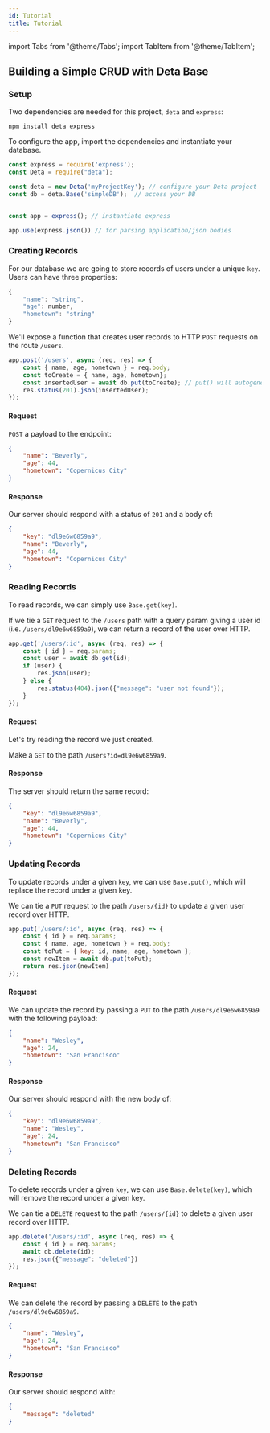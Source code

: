 ```yaml
---
id: Tutorial
title: Tutorial
---
```

import Tabs from '@theme/Tabs';
import TabItem from '@theme/TabItem';


## Building a Simple CRUD with Deta Base


### Setup

Two dependencies are needed for this project, `deta` and `express`:

```shell
npm install deta express
```


To configure the app, import the dependencies and instantiate your database.

```js
const express = require('express');
const Deta = require("deta");

const deta = new Deta('myProjectKey'); // configure your Deta project
const db = deta.Base('simpleDB');  // access your DB


const app = express(); // instantiate express

app.use(express.json()) // for parsing application/json bodies
```


### Creating Records

For our database we are going to store records of users under a unique `key`. Users can have three properties:

```js
{
    "name": "string",
    "age": number,
    "hometown": "string"
}

```


We'll expose a function that creates user records to HTTP `POST` requests on the route `/users`.

```js
app.post('/users', async (req, res) => {
    const { name, age, hometown } = req.body;
    const toCreate = { name, age, hometown};
    const insertedUser = await db.put(toCreate); // put() will autogenerate a key for us
    res.status(201).json(insertedUser);
});
```

#### Request

`POST` a payload to the endpoint:

```json
{
    "name": "Beverly",
    "age": 44,
    "hometown": "Copernicus City"
}
```

#### Response

Our server should respond with a status of `201` and a body of:

```json
{
    "key": "dl9e6w6859a9",
    "name": "Beverly",
    "age": 44,
    "hometown": "Copernicus City"
}
```

### Reading Records

To read records, we can simply use `Base.get(key)`. 

If we tie a `GET` request to the `/users` path with a query param giving a user id (i.e. `/users/dl9e6w6859a9`), we can return a record of the user over HTTP.

```js
app.get('/users/:id', async (req, res) => {
    const { id } = req.params;
    const user = await db.get(id);
    if (user) {
        res.json(user);
    } else {
        res.status(404).json({"message": "user not found"});
    }
});
```

#### Request

Let's try reading the record we just created.

Make a `GET` to the path `/users?id=dl9e6w6859a9`.

#### Response

The server should return the same record:

```json
{
    "key": "dl9e6w6859a9",
    "name": "Beverly",
    "age": 44,
    "hometown": "Copernicus City"
}
```

### Updating Records

To update records under a given `key`, we can use `Base.put()`, which will replace the record under a given key.

We can tie a `PUT` request to the path `/users/{id}` to update a given user record over HTTP.

```js
app.put('/users/:id', async (req, res) => {
    const { id } = req.params;
    const { name, age, hometown } = req.body;
    const toPut = { key: id, name, age, hometown };
    const newItem = await db.put(toPut);
    return res.json(newItem)
});
```

#### Request

We can update the record by passing a `PUT` to the path `/users/dl9e6w6859a9` with the following payload:

```json
{
    "name": "Wesley",
    "age": 24,
    "hometown": "San Francisco"
}
```

#### Response

Our server should respond with the new body of:

```json
{
    "key": "dl9e6w6859a9",
    "name": "Wesley",
    "age": 24,
    "hometown": "San Francisco"
}
```


### Deleting Records

To delete records under a given `key`, we can use `Base.delete(key)`, which will remove the record under a given key.

We can tie a `DELETE` request to the path `/users/{id}` to delete a given user record over HTTP.

```js
app.delete('/users/:id', async (req, res) => {
    const { id } = req.params;
    await db.delete(id);
    res.json({"message": "deleted"})
});
```

#### Request

We can delete the record by passing a `DELETE` to the path `/users/dl9e6w6859a9`.

```json
{
    "name": "Wesley",
    "age": 24,
    "hometown": "San Francisco"
}
```

#### Response

Our server should respond with:

```json
{
    "message": "deleted"
}
```
